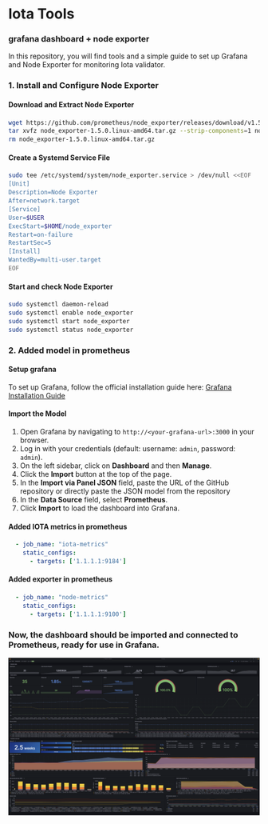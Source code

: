 # Iota Tools 
### grafana dashboard + node exporter

In this repository, you will find tools and a simple guide to set up Grafana and Node Exporter for monitoring Iota validator.

### 1. Install and Configure Node Exporter

#### Download and Extract Node Exporter
```bash
wget https://github.com/prometheus/node_exporter/releases/download/v1.5.0/node_exporter-1.5.0.linux-amd64.tar.gz
tar xvfz node_exporter-1.5.0.linux-amd64.tar.gz --strip-components=1 node_exporter-1.5.0.linux-amd64/node_exporter
rm node_exporter-1.5.0.linux-amd64.tar.gz
```

#### Create a Systemd Service File

```bash
sudo tee /etc/systemd/system/node_exporter.service > /dev/null <<EOF
[Unit]
Description=Node Exporter
After=network.target
[Service]
User=$USER
ExecStart=$HOME/node_exporter
Restart=on-failure
RestartSec=5
[Install]
WantedBy=multi-user.target
EOF
```

#### Start and check Node Exporter
```bash
sudo systemctl daemon-reload
sudo systemctl enable node_exporter
sudo systemctl start node_exporter
sudo systemctl status node_exporter
```



### 2. Added model in prometheus

#### Setup grafana

To set up Grafana, follow the official installation guide here: [Grafana Installation Guide](https://github.com/grafana/grafana)

#### Import the Model

1. Open Grafana by navigating to `http://<your-grafana-url>:3000` in your browser.
2. Log in with your credentials (default: username: `admin`, password: `admin`).
3. On the left sidebar, click on **Dashboard** and then **Manage**.
4. Click the **Import** button at the top of the page.
5. In the **Import via Panel JSON** field, paste the URL of the GitHub repository or directly paste the JSON model from the repository
6. In the **Data Source** field, select **Prometheus**.
7. Click **Import** to load the dashboard into Grafana.

#### Added IOTA metrics in prometheus

```yml
  - job_name: "iota-metrics"
    static_configs:
      - targets: ['1.1.1.1:9184']
```
#### Added exporter in prometheus

```yml
  - job_name: "node-metrics"
    static_configs:
      - targets: ['1.1.1.1:9100']
```

### Now, the dashboard should be imported and connected to Prometheus, ready for use in Grafana.
![alt text](dashboard.png)